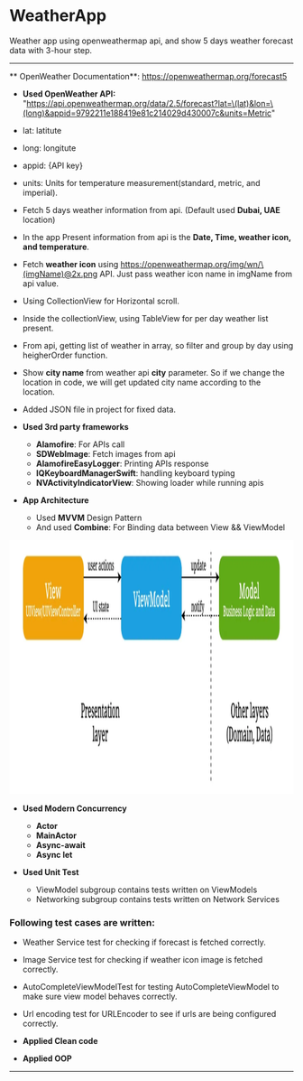 
# WeatherApp
Weather app using openweathermap api, and show 5 days weather forecast data with 3-hour step.

----------------------
** OpenWeather Documentation**: https://openweathermap.org/forecast5 

- **Used OpenWeather API:** "https://api.openweathermap.org/data/2.5/forecast?lat=\(lat)&lon=\(long)&appid=9792211e188419e81c214029d430007c&units=Metric"

- lat: latitute
- long: longitute
- appid: {API key}
- units: Units for temperature measurement(standard, metric, and imperial).

- Fetch 5 days weather information from api. (Default used **Dubai, UAE** location)

- In the app Present information from api is the **Date, Time, weather icon, and temperature**.

- Fetch **weather icon** using https://openweathermap.org/img/wn/\(imgName)@2x.png API. Just pass weather icon name in imgName from api value.

- Using CollectionView for Horizontal scroll.

- Inside the collectionView, using TableView for per day weather list present.

- From api, getting list of weather in array, so filter and group by day using heigherOrder function.

- Show **city name** from weather api **city** parameter. So if we change the location in code, we will get updated city name according to the location.

- Added JSON file in project for fixed data.

- **Used 3rd party frameworks**
    - **Alamofire**: For APIs call
    - **SDWebImage**: Fetch images from api
    - **AlamofireEasyLogger**: Printing APIs response
    - **IQKeyboardManagerSwift**: handling keyboard typing 
    - **NVActivityIndicatorView**: Showing loader while running apis 

- **App Architecture**
    - Used **MVVM** Design Pattern
    - And used **Combine**: For Binding data between View && ViewModel
<p>
<img src="./1_vDKyLYW7dmErE00DeBTPxg.webp", height = 450/>
</p>

- **Used Modern Concurrency**
    - **Actor**
    - **MainActor**
    - **Async-await**
    - **Async let**

- **Used Unit Test**
    - ViewModel subgroup contains tests written on ViewModels
    - Networking subgroup contains tests written on Network Services

### Following test cases are written:
- Weather Service test for checking if forecast is fetched correctly.
- Image Service test for checking if weather icon image is fetched correctly.
- AutoCompleteViewModelTest for testing AutoCompleteViewModel to make sure view model behaves correctly.
- Url encoding test for URLEncoder to see if urls are being configured correctly.
- **Applied Clean code**

- **Applied OOP**
--------------------------------------------
